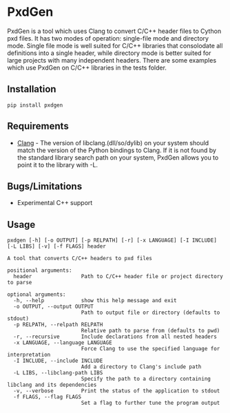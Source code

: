 # PxdGen

PxdGen is a tool which uses Clang to convert C/C++ header files to Cython pxd files. It has two modes of operation: single-file mode and directory mode. Single file mode is well suited for C/C++ libraries that consolodate all definitions into a single header, while directory mode is better suited for large projects with many independent headers. There are some examples which use PxdGen on C/C++ libraries in the tests folder.

## Installation

    pip install pxdgen
    
## Requirements

+ [Clang](https://releases.llvm.org/download.html) - The version of libclang.(dll/so/dylib) on your system should match the version of the Python bindings to Clang. If it is not found by the standard library search path on your system, PxdGen allows you to point it to the library with -L.

## Bugs/Limitations

 + Experimental C++ support

## Usage

    pxdgen [-h] [-o OUTPUT] [-p RELPATH] [-r] [-x LANGUAGE] [-I INCLUDE] [-L LIBS] [-v] [-f FLAGS] header
    
    A tool that converts C/C++ headers to pxd files
    
    positional arguments:
      header                Path to C/C++ header file or project directory to parse
    
    optional arguments:
      -h, --help            show this help message and exit
      -o OUTPUT, --output OUTPUT
                            Path to output file or directory (defaults to stdout)
      -p RELPATH, --relpath RELPATH
                            Relative path to parse from (defaults to pwd)
      -r, --recursive       Include declarations from all nested headers
      -x LANGUAGE, --language LANGUAGE
                            Force Clang to use the specified language for interpretation
      -I INCLUDE, --include INCLUDE
                            Add a directory to Clang's include path
      -L LIBS, --libclang-path LIBS
                            Specify the path to a directory containing libclang and its dependencies
      -v, --verbose         Print the status of the application to stdout
      -f FLAGS, --flag FLAGS
                            Set a flag to further tune the program output
